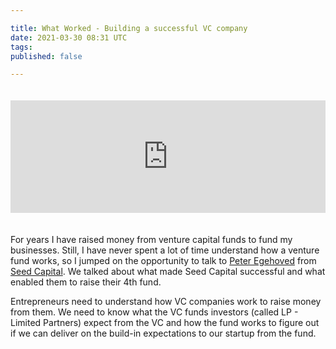```yaml
---

title: What Worked - Building a successful VC company
date: 2021-03-30 08:31 UTC
tags: 
published: false

---
```


<iframe style="margin-bottom: 20px; margin-top: 20px;" width="100%" height="180" frameborder="no" scrolling="no" seamless src="https://share.transistor.fm/e/12e512a1"></iframe>

For years I have raised money from venture capital funds to fund my businesses. Still, I have never spent a lot of time understand how a venture fund works, so I jumped on the opportunity to talk to [Peter Egehoved](https://www.linkedin.com/in/peteregehoved/) from [Seed Capital](https://seedcapital.dk/). We talked about what made Seed Capital successful and what enabled them to raise their 4th fund. 

Entrepreneurs need to understand how VC companies work to raise money from them. We need to know what the VC funds investors (called LP - Limited Partners) expect from the VC and how the fund works to figure out if we can deliver on the build-in expectations to our startup from the fund. 